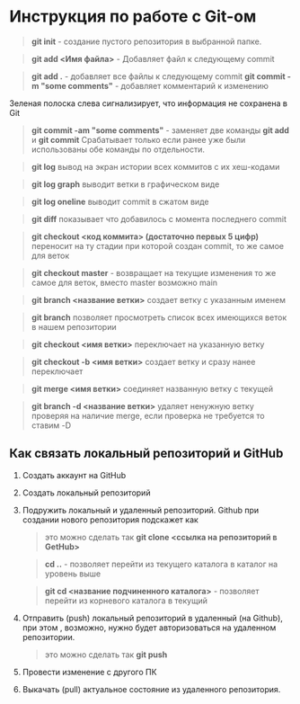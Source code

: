 # Инструкция по работе с Git-ом

> **git init**  - создание пустого репозитория в выбранной папке.

> **git add <Имя файла>** - Добавляет файл к следующему commit

> **git add .**  - добавляет все файлы к следующему commit
> **git commit -m "some comments"** - добавляет комментарий к изменению

Зеленая полоска слева сигнализирует, что информация не сохранена в Git

> **git commit -am "some comments"** - заменяет две команды **git add** и **git commit**  Срабатывает только если ранее уже были использованы обе команды по отдельности.

>**git log**  вывод на экран истории всех коммитов с их хеш-кодами

>**git log graph**  выводит ветки в графическом виде

>**git log oneline** выводит commit в сжатом виде

> **git diff** показывает что добавилось с момента последнего commit

> **git checkout <код коммита> (достаточно первых 5 цифр)** переносит на ту стадии при которой создан commit, то же самое для веток

> **git checkout master** - возвращает на текущие изменения то же самое для веток, вместо master возможно main

>**git branch <название ветки>** создает ветку с указанным именем

>**git branch** позволяет просмотреть список всех имеющихся веток в нашем репозитории

>**git checkout <имя ветки>** переключает на указанную ветку

>**git checkout -b <имя ветки>** создает ветку и сразу нанее переключает

>**git merge <имя ветки>** соединяет названную ветку с текущей

>**git branch -d <название ветки>** удаляет ненужную ветку проверяя на наличие merge, если проверка не требуется то ставим -D


## Как связать локальный репозиторий и GitHub

1. Создать аккаунт на GitHub
2. Создать локальный репозиторий
3. Подружить локальный и удаленный репозиторий. Github  при создании нового репозитория подскажет как 
    > это можно сделать так **git clone <ссылка на репозиторий в GetHub>** 

    >**cd ..** - позволяет перейти из текущего каталога в каталог на уровень выше

   >**git cd <название подчиненного каталога>**  - позволяет перейти из корневого каталога в текущий
4. Отправить (push) локальный репозиторий в удаленный (на Github), при этом , возможно, нужно будет авторизоваться на удаленном репозитории. 
   > это можно сделать так **git push** 
5. Провести изменение с другого ПК
6. Выкачать (pull) актуальное состояние из удаленного репозитория.